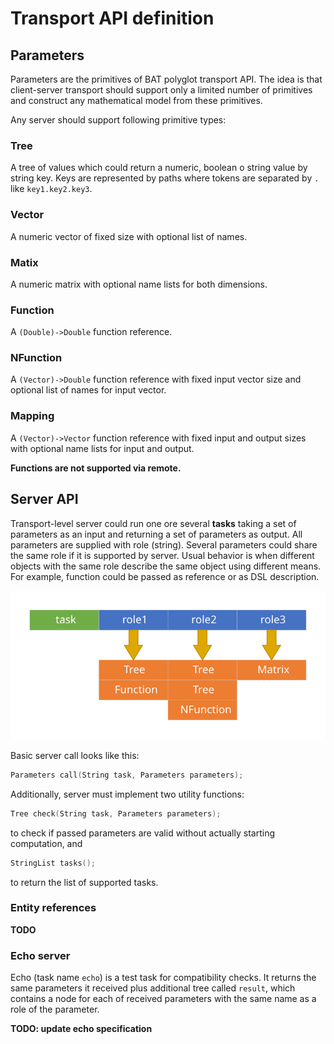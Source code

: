 # Transport API definition

## Parameters

Parameters are the primitives of BAT polyglot transport API. The idea is that client-server transport should support 
only a limited number of primitives and construct any mathematical model from these primitives.

Any server should support following primitive types:

### Tree
A tree of values which could return a numeric, boolean o string value by string key. Keys are represented by paths where
tokens are separated by `.` like `key1.key2.key3`. 

### Vector
A numeric vector of fixed size with optional list of names.

### Matix
A numeric matrix with optional name lists for both dimensions.

### Function
A `(Double)->Double` function reference.

### NFunction
A `(Vector)->Double` function reference with fixed input vector size and optional list of names for input vector.

### Mapping
A `(Vector)->Vector` function reference with fixed input and output sizes with optional name lists for input and output. 
 

**Functions are not supported via remote.**

## Server API

Transport-level server could run one ore several **tasks** taking a set of parameters as an input and returning a set of 
parameters as output. All parameters are supplied with role (string). Several parameters could share the same role if
it is supported by server. Usual behavior is when different objects with the same role describe the same object using 
different means. For example, function could be passed as reference or as DSL description. 

![Server api](images/parameters.svg)

Basic server call looks like this:
```c
Parameters call(String task, Parameters parameters);
```

Additionally, server must implement two utility functions:
```c
Tree check(String task, Parameters parameters);
```
to check if passed parameters are valid without actually starting computation, and
```c
StringList tasks();
```
to return the list of supported tasks.

### Entity references
**TODO**

### Echo server

Echo (task name `echo`) is a test task for compatibility checks. It returns the same parameters it received plus
additional tree called `result`, which contains a node for each of received parameters with the same name as a role of 
the parameter.

**TODO: update echo specification**